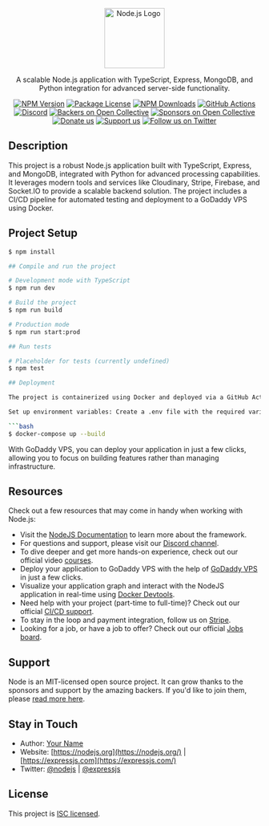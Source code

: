 <p align="center">
  <a href="https://nodejs.org/" target="blank"><img src="https://nodejs.org/static/images/logo.svg" width="120" alt="Node.js Logo" /></a>
</p>

[circleci-image]: https://img.shields.io/circleci/build/github/nestjs/nest/master?token=abc123def456
[circleci-url]: https://circleci.com/gh/nestjs/nest

<p align="center">A scalable Node.js application with TypeScript, Express, MongoDB, and Python integration for advanced server-side functionality.</p>
<p align="center">
<a href="https://www.npmjs.com/package/express" target="_blank"><img src="https://img.shields.io/npm/v/express.svg" alt="NPM Version" /></a>
<a href="https://www.npmjs.com/package/express" target="_blank"><img src="https://img.shields.io/npm/l/express.svg" alt="Package License" /></a>
<a href="https://www.npmjs.com/package/express" target="_blank"><img src="https://img.shields.io/npm/dm/express.svg" alt="NPM Downloads" /></a>
<a href="https://github.com/actions" target="_blank"><img src="https://img.shields.io/github/workflow/status/expressjs/express/CI" alt="GitHub Actions" /></a>
<a href="https://discord.gg/G7Qnnhy" target="_blank"><img src="https://img.shields.io/badge/discord-online-brightgreen.svg" alt="Discord"/></a>
<a href="https://opencollective.com/node#backer" target="_blank"><img src="https://opencollective.com/node/backers/badge.svg" alt="Backers on Open Collective" /></a>
<a href="https://opencollective.com/node#sponsor" target="_blank"><img src="https://opencollective.com/node/sponsors/badge.svg" alt="Sponsors on Open Collective" /></a>
<a href="https://paypal.me/kamilmysliwiec" target="_blank"><img src="https://img.shields.io/badge/Donate-PayPal-ff3f59.svg" alt="Donate us"/></a>
<a href="https://opencollective.com/node#sponsor" target="_blank"><img src="https://img.shields.io/badge/Support%20us-Open%20Collective-41B883.svg" alt="Support us"></a>
<a href="https://twitter.com/nodejs" target="_blank"><img src="https://img.shields.io/twitter/follow/nodejs.svg?style=social&label=Follow" alt="Follow us on Twitter"></a>
</p>

## Description

This project is a robust Node.js application built with TypeScript, Express, and MongoDB, integrated with Python for advanced processing capabilities. It leverages modern tools and services like Cloudinary, Stripe, Firebase, and Socket.IO to provide a scalable backend solution. The project includes a CI/CD pipeline for automated testing and deployment to a GoDaddy VPS using Docker.

## Project Setup

```bash
$ npm install

## Compile and run the project

# Development mode with TypeScript
$ npm run dev

# Build the project
$ npm run build

# Production mode
$ npm run start:prod

## Run tests

# Placeholder for tests (currently undefined)
$ npm test

## Deployment

The project is containerized using Docker and deployed via a GitHub Actions CI/CD pipeline to a GoDaddy VPS. To deploy manually, ensure you have Docker and Docker Compose installed, then follow these steps:

Set up environment variables: Create a .env file with the required variables as defined in docker-compose.yml (e.g., MONGO_URI, JWT_SECRET, etc.).

```bash
$ docker-compose up --build
```

With GoDaddy VPS, you can deploy your application in just a few clicks, allowing you to focus on building features rather than managing infrastructure.

## Resources

Check out a few resources that may come in handy when working with Node.js:

- Visit the [NodeJS Documentation](https://nodejs.org/docs/latest/api/) to learn more about the framework.
- For questions and support, please visit our [Discord channel](https://discord.gg/G7Qnnhy).
- To dive deeper and get more hands-on experience, check out our official video [courses](https://expressjs.com/).
- Deploy your application to GoDaddy VPS with the help of [GoDaddy VPS](https://www.godaddy.com/en-in/help/get-started-with-vps-hosting-41553) in just a few clicks.
- Visualize your application graph and interact with the NodeJS application in real-time using [Docker Devtools](https://docs.docker.com/).
- Need help with your project (part-time to full-time)? Check out our official [CI/CD support](https://docs.github.com/en/actions).
- To stay in the loop and payment integration, follow us on [Stripe](https://docs.stripe.com/).
- Looking for a job, or have a job to offer? Check out our official [Jobs board](https://jobs.nodejs.com).

## Support

Node is an MIT-licensed open source project. It can grow thanks to the sponsors and support by the amazing backers. If you'd like to join them, please [read more here](https://docs.nodejs.com/support).

## Stay in Touch

- Author: [Your Name](https://twitter.com/your-handle)
- Website: [https://nodejs.org](https://nodejs.org/) | [https://expressjs.com](https://expressjs.com/)
- Twitter: [@nodejs](https://twitter.com/nodejs) | [@expressjs](https://twitter.com/expressjs)

## License

This project is [ISC licensed](https://github.com/your-repo/blob/main/LICENSE).
